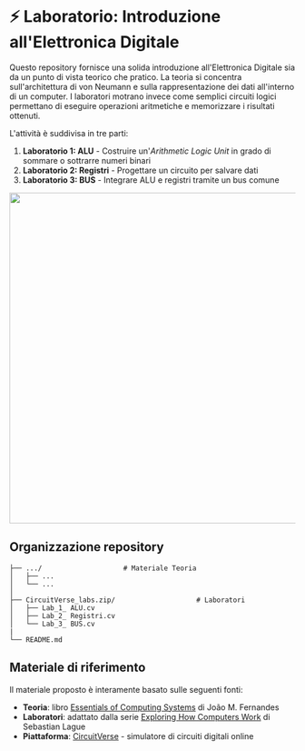 # ⚡ Laboratorio: Introduzione all'Elettronica Digitale

Questo repository fornisce una solida introduzione all'Elettronica Digitale sia da un punto di vista teorico che pratico.
La teoria si concentra sull'architettura di von Neumann e sulla rappresentazione dei dati all'interno di un computer.
I laboratori motrano invece come semplici circuiti logici permettano di eseguire operazioni aritmetiche e memorizzare i risultati ottenuti.

L'attività è suddivisa in tre parti:
1. **Laboratorio 1: ALU** - Costruire un'*Arithmetic Logic Unit* in grado di sommare o sottrarre numeri binari
2. **Laboratorio 2: Registri** - Progettare un circuito per salvare dati
3. **Laboratorio 3: BUS** - Integrare ALU e registri tramite un bus comune

<p align="center">
<img width="1886" height="582" alt="new" src="https://github.com/user-attachments/assets/1d168d45-9905-415b-809b-f319f0ea5ccd" />
</p>

## Organizzazione repository

```
├── .../                    # Materiale Teoria
│   ├── ...
│   └── ...
│ 
├── CircuitVerse_labs.zip/                    # Laboratori
│   ├── Lab_1_ ALU.cv
│   ├── Lab_2_ Registri.cv
│   └── Lab_3_ BUS.cv
|
└── README.md
```

## Materiale di riferimento
Il materiale proposto è interamente basato sulle seguenti fonti:
- **Teoria**: libro [Essentials of Computing Systems](https://ebooks.uminho.pt/index.php/uminho/catalog/view/33/128/1262-1) di João M. Fernandes
- **Laboratori**: adattato dalla serie [Exploring How Computers Work](https://www.youtube.com/playlist?list=PLFt_AvWsXl0dPhqVsKt1Ni_46ARyiCGSq) di Sebastian Lague
- **Piattaforma**: [CircuitVerse](https://circuitverse.org/) - simulatore di circuiti digitali online
